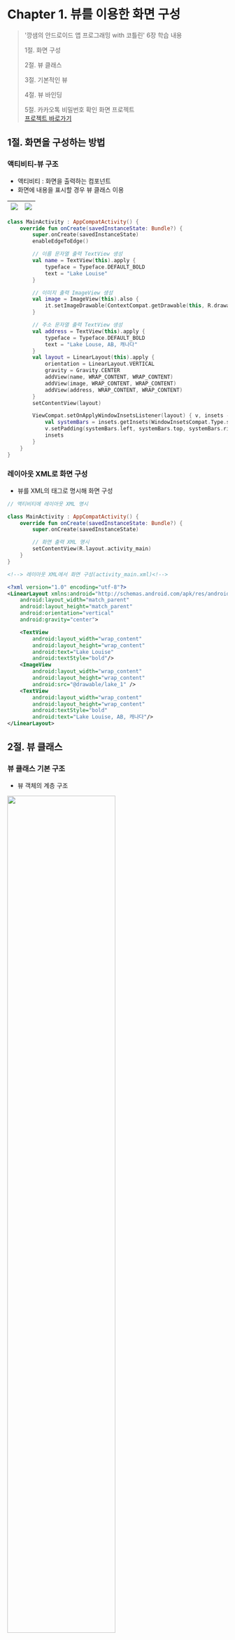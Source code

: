 # Chapter 1. 뷰를 이용한 화면 구성

> '깡샘의 안드로이드 앱 프로그래밍 with 코틀린' 6장 학습 내용
>
> 1절. 화면 구성
>
> 2절. 뷰 클래스
> 
> 3절. 기본적인 뷰
>
> 4절. 뷰 바인딩
> 
> 5절. 카카오톡 비밀번호 확인 화면 프로젝트   
> [프로젝트 바로가기](https://github.com/BangYunseo/TIL/tree/main/Android/androidProject/ch01/)


## 1절. 화면을 구성하는 방법

### 액티비티-뷰 구조

- 액티비티 : 화면을 출력하는 컴포넌트
- 화면에 내용을 표시할 경우 뷰 클래스 이용

<img src="https://github.com/BangYunseo/TIL/blob/main/Android/Image/ch01/ch01-01-viewScreen.PNG" width="auto" height="auto" /> | <img src="https://github.com/BangYunseo/TIL/blob/main/Android/Image/ch01/ch01-02-viewScreen2.PNG" width="auto" height="auto" />
---|---|


```kt
class MainActivity : AppCompatActivity() {
    override fun onCreate(savedInstanceState: Bundle?) {
        super.onCreate(savedInstanceState)
        enableEdgeToEdge()

        // 이름 문자열 출력 TextView 생성
        val name = TextView(this).apply {
            typeface = Typeface.DEFAULT_BOLD
            text = "Lake Louise"
        }

        // 이미지 출력 ImageView 생성
        val image = ImageView(this).also {
            it.setImageDrawable(ContextCompat.getDrawable(this, R.drawable.lake_1))
        }

        // 주소 문자열 출력 TextView 생성
        val address = TextView(this).apply {
            typeface = Typeface.DEFAULT_BOLD
            text = "Lake Louse, AB, 캐나다"
        }
        val layout = LinearLayout(this).apply {
            orientation = LinearLayout.VERTICAL
            gravity = Gravity.CENTER
            addView(name, WRAP_CONTENT, WRAP_CONTENT)
            addView(image, WRAP_CONTENT, WRAP_CONTENT)
            addView(address, WRAP_CONTENT, WRAP_CONTENT)
        }
        setContentView(layout)

        ViewCompat.setOnApplyWindowInsetsListener(layout) { v, insets ->
            val systemBars = insets.getInsets(WindowInsetsCompat.Type.systemBars())
            v.setPadding(systemBars.left, systemBars.top, systemBars.right, systemBars.bottom)
            insets
        }
    }
}
```

### 레이아웃 XML로 화면 구성

- 뷰를 XML의 태그로 명시해 화면 구성

```kt
// 액티비티에 레이아웃 XML 명시

class MainActivity : AppCompatActivity() {
    override fun onCreate(savedInstanceState: Bundle?) {
        super.onCreate(savedInstanceState)

        // 화면 출력 XML 명시
        setContentView(R.layout.activity_main)
    }
}
```

```XML
<!--> 레이아웃 XML에서 화면 구성(activity_main.xml)<!-->

<?xml version="1.0" encoding="utf-8"?>
<LinearLayout xmlns:android="http://schemas.android.com/apk/res/android"
    android:layout_width="match_parent"
    android:layout_height="match_parent"
    android:orientation="vertical"
    android:gravity="center">

    <TextView
        android:layout_width="wrap_content"
        android:layout_height="wrap_content"
        android:text="Lake Louise"
        android:textStyle="bold"/>
    <ImageView
        android:layout_width="wrap_content"
        android:layout_height="wrap_content"
        android:src="@drawable/lake_1" />
    <TextView
        android:layout_width="wrap_content"
        android:layout_height="wrap_content"
        android:textStyle="bold"
        android:text="Lake Louise, AB, 캐나다"/>
</LinearLayout>
```

## 2절. 뷰 클래스

### 뷰 클래스 기본 구조

- 뷰 객체의 계층 구조

<img src="https://github.com/BangYunseo/TIL/blob/main/Android/Image/ch01/ch01-03-viewStructure.PNG" width="70%" height="auto" />

    - View : 모든 뷰 클래스의 최상위 클래스로 액티비티는 View의 서브 클래스만 화면에 출력
    - ViewGroup : 자체 UI 없이 다른 뷰 여러 개를 묶어 제어할 목적으로 사용
    - TextView : 특정 UI를 출력할 목적으로 사용하는 클래스

- ViewGroup 클래스의 하위인 레이아웃 클래스는 화면 자체가 목적이 아닌 다른 뷰(TextView, ImageView 등) 객체 여러 개를 담아서 한꺼번에 제어할 목적으로 사용

```xml
<!--> 레이아웃 클래스에 뷰 포함<!-->

<?xml version="1.0" encoding="utf-8"?>
<LinearLayout xmlns:android="http://schemas.android.com/apk/res/android"
    android:layout_width="match_parent"
    android:layout_height="match_parent"
    android:orientation="vertical">

    <Button
        android:layout_width="wrap_content"
        android:layout_height="wrap_content"
        android:text="BUTTON1"/>
    <Button
        android:layout_width="wrap_content"
        android:layout_height="wrap_content"
        android:text="BUTTON2"/>

</LinearLayout>
```

<img src="https://github.com/BangYunseo/TIL/blob/main/Android/Image/ch01/ch01-04-LinearLayout.PNG" width="20%" height="auto" />

- 레이아웃 중첩
    - 뷰의 계층 구조 : 레이아웃 객체로 중첩해서 복잡한 구성 가능

<img src="https://github.com/BangYunseo/TIL/blob/main/Android/Image/ch01/ch01-05-LinearLayout2.PNG" width="60%" height="auto" />  

```xml
<!--> 레이아웃 중첩<!-->

<?xml version="1.0" encoding="utf-8"?>
<LinearLayout xmlns:android="http://schemas.android.com/apk/res/android"
    android:layout_width="match_parent"
    android:layout_height="match_parent"
    android:orientation="vertical">
    <Button
        android:layout_width="wrap_content"
        android:layout_height="wrap_content"
        android:text="BUTTON1"/>
    <Button
        android:layout_width="wrap_content"
        android:layout_height="wrap_content"
        android:text="BUTTON2"/>
    
    <LinearLayout
        android:layout_width="wrap_content"
        android:layout_height="wrap_content"
        android:orientation="horizontal">
        <Button
            android:layout_width="wrap_content"
            android:layout_height="wrap_content"
            android:text="BUTTON3"/>
        <Button
            android:layout_width="wrap_content"
            android:layout_height="wrap_content"
            android:text="BUTTON4"/>
    </LinearLayout>
</LinearLayout>
```

### 레이아웃 XML의 뷰를 코드에서 사용

- id : 객체 식별을 위한 식별자 값을 지정한 속성 
    - XML에 id 속성을 추가 : 자동으로 R.java 파일에 상수 변수로 추가 
    - 코드에서 findViewById() 함수를 이용해 객체 획득

```xml
<!-->id 속성 부여<!-->

    <TextView
        android:id="@+id/text1"
        android:layout_width="wrap_content"
        android:layout_height="wrap_content"
        android:text="Hello!"/>
```

```kt
// 코드에서 XML에 입력한 객체 사용법

// XML 화면 출력 (activity_main.xml)
setContentView(R.layout.activity_main)

// id 값으로 뷰 객체 획득 (기본)
val textView1: TextView = findViewById(R.id.text1)

// id 값으로 뷰 객체 획득 (제네릭)
val textView1 = findViewById<TextView>(R.id.text1)
```

### 뷰의 크기 지정

- 뷰가 화면에 나올 때 어떤 크기로 보여야 하는지 설정하는 필수 정보
- 크기 설정 속성 : layout_width, layout_height
    - 수치
    - match_parent
    - wrap_content

```xml
<!-->크기 지정 예<!-->

<?xml version="1.0" encoding="utf-8"?>
<LinearLayout xmlns:android="http://schemas.android.com/apk/res/android"
    android:layout_width="match_parent"
    android:layout_height="match_parent"
    android:orientation="vertical"
    android:background="#ffff00">
    <Button
        android:layout_width="wrap_content"
        android:layout_height="wrap_content"
        android:text="BUTTON1"
        android:backgroundTint="#0000ff"/>
    <Button
        android:layout_width="match_parent"
        android:layout_height="wrap_content"
        android:text="BUTTON2"
        android:backgroundTint="#ff0000"/>
</LinearLayout>
```

### 뷰의 간격 설정

<img src="https://github.com/BangYunseo/TIL/blob/main/Android/Image/ch01/ch01-06-MarginPadding.PNG" width="30%" height="auto" />  

-  margin, padding 속성
    - 4 방향이 모두 같은 크기로 설정 가능
    - padding : paddingLeft, paddingRight, paddingTop, paddingBottom
    - layout : layout_marginLeft, layout_margin Right, layout_marginTop, layout_marginBottom

```xml
<!-->뷰의 간격 설정<!-->

<?xml version="1.0" encoding="utf-8"?>
<LinearLayout xmlns:android="http://schemas.android.com/apk/res/android"
    android:layout_width="match_parent"
    android:layout_height="match_parent"
    android:orientation="horizontal">
    <Button
        android:layout_width="wrap_content"
        android:layout_height="wrap_content"
        android:text="BUTTON1"
        android:backgroundTint="#0000ff"
        android:padding="30dp"/>
    <Button
        android:layout_width="match_parent"
        android:layout_height="wrap_content"
        android:text="BUTTON2"
        android:backgroundTint="#ff0000"
        android:paddingBottom="50dp"
        android:layout_marginLeft="50dp"/>
</LinearLayout>
```

### 뷰 표시 여부 설정

- visibility 속성 : 뷰가 화면에 출력되어야 하는지 설정 
    - visible, invisible, gone
    - invisible : 뷰가 화면에 보이지 않지만 자리는 차지 
    - gone : 자리조차 차지하지 않음

<img src="https://github.com/BangYunseo/TIL/blob/main/Android/Image/ch01/ch01-07-visibility.PNG" width="70%" height="auto" />  


```xml
<!-->invisible 속성 사용<!-->

<Button
    android:layout_width="wrap_content"
    android:layout_height="wrap_content"
    android:text="BUTTON1"
    android:backgroundTint="#0000ff"
    android:visibility="invisible"/>
```

- 코틀린 코드에서 뷰의 visibility 속성 조정
    - 뷰의 visibility 속성값을 View.VISIBLE이나 View.INVISIBLE로 설정

```kt
// visibility 속성값 변경

visibleBtn.setOnClickListener{
    targetBiew.visibility = View.VISIBLE
}
invisibleBtn.setOnClickListener{
    targetBiew.visibility = View.INVISIBLE
}
```

## 3절. 기본적인 뷰

### 텍스트 뷰 (TextView)

- 문자열을 화면에 출력하는 뷰

    - android:text 속성 : TextView에 출력할 문자열 지정
        - android:text="Hello, world!"     
        - android:text="@string/hello"
    - android:textColor 속성 : 문자열 색상 지정
        - android:textColor="#FF0000"
    - android:textSize 속성 : 문자열의 크기를 지정
        - android:textSize="20sp"
    - android:textStyle 속성 : 문자열의 스타일을 지정
        - android:textStyle="bold"
        - bold, italic, normal 중 선택

```xml
<!-->TextView 속성 사용<!-->

<TextView
    android:layout_width="match_parent"
    android:layout_height="wrap_content"
    android:text="HelloWorld!"
    android:backgroundTint="#ff0000"
    android:textSize="20sp"
    android:textStyle="bold"/>
```

<img src="https://github.com/BangYunseo/TIL/blob/main/Android/Image/ch01/ch01-08-TextView.PNG" width="40%" height="auto" />  


- android:autoLink 속성 : 출력할 문자열 분석 후 특정 형태의 문자열에 자동 링크 추가
    - android:autoLink="web"
    - web, phone, email 등을 사용

```xml
<!-->자동 링크 속성 사용<!-->

<TextView
    android:layout_width="match_parent"
    android:layout_height="wrap_content"
    android:text="방윤서 블로그 -
                깃허브 : http://github.com/BangYunseo,
                전화 : 010-0000-0000,
                이메일 : email@gmail.com"
    android:autoLink="web|email|phone"/>
```

<img src="https://github.com/BangYunseo/TIL/blob/main/Android/Image/ch01/ch01-09-autoLink.PNG" width="50%" height="auto" /> 

- android:maxLines 속성 : 문자열이 특정 줄까지만 출력하는 속성
    - android:maxLines="3"
- android:ellipsize 속성 : 문자열이 더 있다는 것을 표시하기 위한 줄임표(...) 추가
    - end, middle, start 값 지정

```xml
<!-->문자열 출력 속성 사용<!-->

<TextView
    android:layout_width="match_parent"
    android:layout_height="wrap_content"
    android:text="@string/long_text"
    android:singleLine="true"
    android:ellipsize="middle"/>
<View
    android:layout_width="match_parent"
    android:layout_height="2dp"
    android:background="#000000">
<TextView
    android:layout_width="match_parent"
    android:layout_height="wrap_content"
    android:text="@string/long_text"
    android:maxLines="3"
    android:ellipsize="end"/>
```

<img src="https://github.com/BangYunseo/TIL/blob/main/Android/Image/ch01/ch01-10-Lines.PNG" width="70%" height="auto" /> 

### 이미지 뷰

- 이미지를 화면에 출력하는 뷰
- android:src 속성 : 출력할 이미지 설정
    - android:src="@drawable/lake_1"
- android:maxWidth, android:maxHeight, android:adjustViewBounds 속성 
    - 이미지의 최대 크기 지정 
    - maxWidth, maxHeight 속성은 android:adjustViewBounds 속성과 함께 사용
    - true로 설정하면 이미지의 가로세로 길이와 비례해 뷰의 크기를 맞춤

```xml
<!-->이미지 크기에 뷰 맞추기<!-->

<ImageView
    android:layout_width="wrap_content"
    android:layout_height="wrap_content"
    android:maxWidth="100dp"
    android:maxHeight="100dp"
    android:adjustViewBounds="true"
    android:src="@drawable/lake_1"
    android:background="#0000ff"/>
```

<img src="https://github.com/BangYunseo/TIL/blob/main/Android/Image/ch01/ch01-11-Lake.PNG" width="60%" height="auto" /> 

### 체크박스, 라디오 버튼

- Button : 사용자 이벤트를 처리
- CheckBox : 다중 선택 제공 뷰
- RadioButton : 단일 선택 제공 뷰
    - RadioGroup과 함께 사용
    - 그룹으로 묶은 라디오 버튼 중 하나만 선택할 수 있게 설정

```xml
<!-->버튼 예시 사용<!-->

<Button
        android:layout_width="wrap_content"
        android:layout_height="wrap_content"
        android:text="BUTTON1"/>
    <CheckBox
        android:layout_width="wrap_content"
        android:layout_height="wrap_content"
        android:text="check1" />
    <CheckBox
        android:layout_width="wrap_content"
        android:layout_height="wrap_content"
        android:text="check2"/>
    <RadioGroup
        android:layout_width="wrap_content"
        android:layout_height="wrap_content">
        <RadioButton
            android:layout_width="wrap_content"
            android:layout_height="wrap_content"
            android:text="radio1"/>
        <RadioButton
            android:layout_width="wrap_content"
            android:layout_height="wrap_content"
            android:text="radio2"/>
    </RadioGroup>
```

<img src="https://github.com/BangYunseo/TIL/blob/main/Android/Image/ch01/ch01-12-Buttons.PNG" width="30%" height="auto" /> 


### 에디트 텍스트

- 글을 입력할 수 있는 뷰
    - android:lines : 처음부터 여러 줄 입력 크기로 나오게 하는 속성
    - android:maxLines : 처음에는 한 줄 입력 크기로 출력, 이후 지정 크기로 늘어나는 속성
    - android:inputType 속성
        - 글을 입력할 때 올라오는 키보드를 지정하는 속성
            - android:inputType="phone"

```xml
<!-->키보드 지정 속성 사용<!-->

<EditText
    android:layout_width="match_parent"
    android:layout_height="wrap_content"
    android:inputType="phone" />
```

<img src="https://github.com/BangYunseo/TIL/blob/main/Android/Image/ch01/ch01-13-keyboards.PNG" width="60%" height="auto" /> 

|속성값|설명|
|:---|:----|
|none|입력 유형을 지정하지 않은 상태<br>모든 문자 입력 가능하며 줄바꿈 가능|
|text|문자열 한 줄 입력|
|textCaoCharacters|대문자 입력 모드|
|textCapWords|각 단어의 첫 글자 입력 시 키보드가 자동 대문자 입력 모드|
|textCaoSentences|각 문단의 첫 글자 입력 시 키보드가 자동 대문자 입력 모드|
|textMultiLine|여러 줄 입력 가능|
|textNoSuggestions|단어 입력 시 키보드의 추천 단어를 보여주지 않음|
|textUri|URL 입력 모드|
|textEmailAddress|이메일 주소 입력 모드|
|textPassword|비밀번호 입력 모드로 입력한 문자 점으로 표시<br>키보드는 영문자와 숫자, 특수 키만 표시|
|textVisiblePassword|textPassword와 같으며 입력한 문자 표시|
|number|숫자 입력 모드|
|numberSigned|number와 같으며 부호 키인 마이너스(-) 입력 가능|
|numberDecimal|number와 같으며 소숫점 입력 가능|
|numberPassword|숫자 키만 입력 가능<br>입력한 문자는 점으로 표시|
|phone|전화번호 입력 모드|

## 4절. 뷰 바인딩

### 뷰 바인딩
- 레이아웃 XML 파일에 선언한 뷰 객체를 코드에서 쉽게 이용하는 방법
- 액티비티에서 findViewById() 함수를 이용하지 않고 레이아웃 XML 파일에 등록된 뷰 객체를 쉽게 사용할 수는 방법 제공

```kt
// 그래들 파일에 뷰 바인딩 설정

android{
    // (..생략)
    viewBinding.isEnabled = true
}
```

- 레이아웃 XML 파일에 등록된 뷰 객체를 포함하는 클래스 자동 생성
- 자동으로 만들어지는 클래스의 이름은 레이아웃 XML 파일명
- 글자는 대문자, 밑줄(_)은 제외, 뒤에 오는 단어를 대문자로 만든 후 'Binding' 추가
    - activity_main.xml → ActivityMainBinding
    - item_main.xml → ItemMainBinding
- inflate() 함수 : 자동으로 만들어진 클래스에서 호출 시 바인딩 객체 획득 가능   
- setContentView() 함수 : 액티비티 화면 출력을 위해 binding.root를 전달

## 5절. 카카오톡 비밀번호 확인 화면 만들기

### 1단계) 새 모듈 생성

- [File → New → New Module] 메뉴
- Application/Library name 부분 Ch6_View 입력

<img src="https://github.com/BangYunseo/TIL/blob/main/Android/Image/ch01/ch01-14-modules.PNG" width="70%" height="auto" /> 

### 2단계) 문자열 리소스 등록

- res/values/strings.xml 파일 수정

<img src="https://github.com/BangYunseo/TIL/blob/main/Android/Image/ch01/ch01-15-strings.PNG" width="70%" height="auto" /> 

### 3단계) 레이아웃 XML 파일 작성

- activity_main.xml 파일 수정

<img src="https://github.com/BangYunseo/TIL/blob/main/Android/Image/ch01/ch01-15-strings.PNG" width="70%" height="auto" /> 

```xml
<!-->activity_main.xml 파일 수정<!-->

<?xml version="1.0" encoding="utf-8"?>
<LinearLayout xmlns:android="http://schemas.android.com/apk/res/android"
    xmlns:app="http://schemas.android.com/apk/res-auto"
    xmlns:tools="http://schemas.android.com/tools"
    android:id="@+id/main"
    android:layout_width="match_parent"
    android:layout_height="match_parent"
    tools:context=".MainActivity"
    android:orientation="vertical"
    android:padding="16dp">

    <TextView
        android:layout_width="match_parent"
        android:layout_height="wrap_content"
        android:text="@string/main_desc"
        android:textSize="17dp" />

    <TextView
        android:layout_width="match_parent"
        android:layout_height="wrap_content"
        android:text="Honggildong@gmail.com"
        android:layout_marginTop="10dp"
        android:textColor="#CFCFCE" />

    <View
        android:layout_width="match_parent"
        android:layout_height="1dp"
        android:layout_marginTop="10dp"
        android:background="#D4D4D3" />

    <EditText
        android:layout_width="match_parent"
        android:layout_height="wrap_content"
        android:hint="password"
        android:inputType="textPassword" />

    <TextView
        android:layout_width="match_parent"
        android:layout_height="wrap_content"
        android:layout_marginTop="10dp"
        android:text="@string/password_txt" />

    <Button
        android:layout_width="match_parent"
        android:layout_height="wrap_content"
        android:layout_marginTop="16dp"
        android:text="확인"  />

</LinearLayout>
```

### 4단계) 실행

<img src="https://github.com/BangYunseo/TIL/blob/main/Android/Image/ch01/ch01-16-excution.PNG" width="70%" height="auto" /> 

